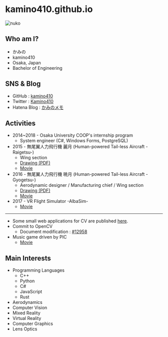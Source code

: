 # kamino410.github.io

![nuko](https://pbs.twimg.com/profile_images/835859818162245633/T14PAg4L_200x200.jpg)

## Who am I?
* かみの
* kamino410
* Osaka, Japan
* Bachelor of Engineering

## SNS & Blog
* GitHub : [kamino410](https://github.com/kamino410)
* Twitter : [Kamino410](https://twitter.com/Kamino410)
* Hatena Blog : [かみのメモ](https://kamino.hatenablog.com/archive)

## Activities
* 2014~2018 - Osaka University COOP's internship program
  * System engineer (C#, Windows Forms, PostgreSQL)
* 2015 - 無尾翼人力飛行機 麗月 (Human-powered Tail-less Aircraft -Raigetsu-)
  * Wing section
  * [Drawing (PDF)](https://drive.google.com/file/d/0B9IxzHX0crEOVjMxSm1FLWZ5cU0/view)
  * [Movie](https://www.youtube.com/watch?v=fePjS_SkKoM)
* 2016 - 無尾翼人力飛行機 暁月 (Human-powered Tail-less Aircraft -Gyogetsu-)
  * Aerodynamic designer / Manufacturing chief / Wing section
  * [Drawing (PDF)](https://drive.google.com/file/d/0B9IxzHX0crEOTlZ0bXZsMGlYTjQ/view)
  * [Movie](https://www.youtube.com/watch?v=4WSvJkH92DI)
* 2017 - VR Flight Simulator -AlbaSim-
  * [Movie](https://www.youtube.com/watch?v=gkGf1dIYQEk)

----

* Some small web applications for CV are published [here](https://kamino410.github.io/cv-snippets/).
* Commit to OpenCV
  * Document modification : [#12958](https://github.com/opencv/opencv/pull/12958)
* Music game driven by PIC
  * [Movie](https://youtu.be/qOXjCnSWSkk)

## Main Interests
* Programming Languages
  * C++
  * Python
  * C#
  * JavaScript
  * Rust
* Aerodynamics
* Computer Vision
* Mixed Reality
* Virtual Reality
* Computer Graphics
* Lens Optics
